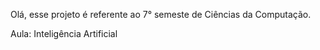 Olá, esse projeto é referente ao 7° semeste de Ciências da Computação.

Aula: Inteligência Artificial


